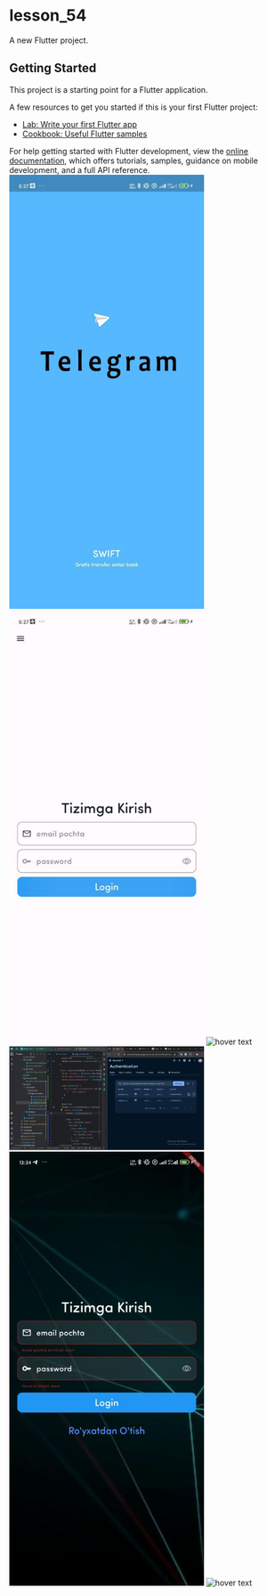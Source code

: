 # lesson_54

A new Flutter project.

## Getting Started

This project is a starting point for a Flutter application.

A few resources to get you started if this is your first Flutter project:

- [Lab: Write your first Flutter app](https://docs.flutter.dev/get-started/codelab)
- [Cookbook: Useful Flutter samples](https://docs.flutter.dev/cookbook)

For help getting started with Flutter development, view the
[online documentation](https://docs.flutter.dev/), which offers tutorials,
samples, guidance on mobile development, and a full API reference.
<img src="assets/images/img2.png" width="350" title="hover text">
<img src="assets/images/img1.png" width="350" title="hover text">
<img src="assets/lottie/animation.json" width="350" title="hover text">
<img src="assets/images/img3.png" width="350" title="hover text">
<img src="assets/images/img4.png" width="350" title="hover text">
<img src="assets/images/vedio.mp4" width="350" title="hover text">

